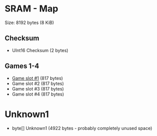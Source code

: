 ﻿# SRAM - Map

Size: 8192 bytes (8 KiB)

## Checksum
* UInt16 Checksum (2 bytes)

## Games 1-4
* [Game slot #1](SramGame.md) (817 bytes)
* Game slot #2 (817 bytes)
* Game slot #3 (817 bytes)
* Game slot #4 (817 bytes)

# Unknown1
* byte[] Unknown1 (4922 bytes - probably completely unused space)
